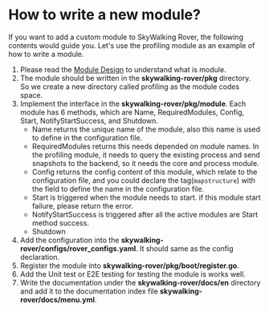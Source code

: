 # How to write a new module?

If you want to add a custom module to SkyWalking Rover, the following contents would guide you.
Let's use the profiling module as an example of how to write a module.

1. Please read the [Module Design](../../concepts-and-designs/module_design.md) to understand what is module.
2. The module should be written in the **skywalking-rover/pkg** directory. So we create a new directory called profiling as the module codes space.
3. Implement the interface in the **skywalking-rover/pkg/module**. Each module has 6 methods, which are Name, RequiredModules, Config, Start, NotifyStartSuccess, and Shutdown.
    - Name returns the unique name of the module, also this name is used to define in the configuration file.
    - RequiredModules returns this needs depended on module names. In the profiling module, it needs to query the existing process and send snapshots to the backend, so it needs the core and process module.
    - Config returns the config content of this module, which relate to the configuration file, and you could declare the tag(`mapstructure`) with the field to define the name in the configuration file.
    - Start is triggered when the module needs to start. if this module start failure, please return the error.
    - NotifyStartSuccess is triggered after all the active modules are Start method success.
    - Shutdown
4. Add the configuration into the **skywalking-rover/configs/rover_configs.yaml**. It should same as the config declaration.
5. Register the module into **skywalking-rover/pkg/boot/register.go**.
6. Add the Unit test or E2E testing for testing the module is works well.
7. Write the documentation under the **skywalking-rover/docs/en** directory and add it to the documentation index file **skywalking-rover/docs/menu.yml**.